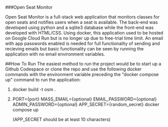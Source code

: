 ###Open Seat Monitor

Open Seat Monitor is a full-stack web application that monitors classes for open seats and notifies users when a seat is available. The back-end was developed using python and a sqlite3 database while the front-end was developed with HTML/CSS. Using docker, this application used to be hosted on Google Cloud Run but is no longer up due to free-trial time limit. An email with app passwords enabled is needed for full functionality of sending and recieving emails but basic functionality can be seen by running the application with no email environment variables.

##How To Run
The easiest method to run the project would be to start up a Github Codespace or clone the repo and use the following docker commands with the environment variable preceding the "docker compose up" command to run the application:

1. docker build -t osm .

2. PORT={port} MASS_EMAIL={optional} EMAIL_PASSWORD={optional} ADMIN_PASSWORD={optional} APP_SECRET={random_secret} docker compose up

   (APP_SECRET should be at least 10 characters) 
